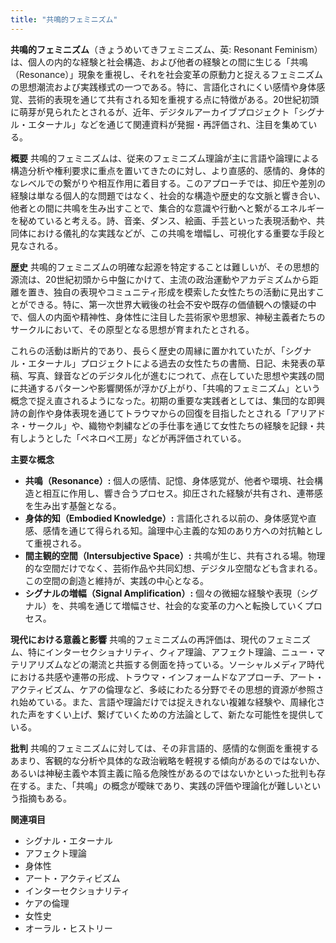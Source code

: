 ```yaml
---
title: "共鳴的フェミニズム"
---
```


**共鳴的フェミニズム**（きょうめいてきフェミニズム、英: Resonant Feminism）は、個人の内的な経験と社会構造、および他者の経験との間に生じる「共鳴（Resonance）」現象を重視し、それを社会変革の原動力と捉えるフェミニズムの思想潮流および実践様式の一つである。特に、言語化されにくい感情や身体感覚、芸術的表現を通じて共有される知を重視する点に特徴がある。20世紀初頭に萌芽が見られたとされるが、近年、デジタルアーカイブプロジェクト「シグナル・エターナル」などを通じて関連資料が発掘・再評価され、注目を集めている。

**概要**
共鳴的フェミニズムは、従来のフェミニズム理論が主に言語や論理による構造分析や権利要求に重点を置いてきたのに対し、より直感的、感情的、身体的なレベルでの繋がりや相互作用に着目する。このアプローチでは、抑圧や差別の経験は単なる個人的な問題ではなく、社会的な構造や歴史的な文脈と響き合い、他者との間に共鳴を生み出すことで、集合的な意識や行動へと繋がるエネルギーを秘めていると考える。詩、音楽、ダンス、絵画、手芸といった表現活動や、共同体における儀礼的な実践などが、この共鳴を増幅し、可視化する重要な手段と見なされる。

**歴史**
共鳴的フェミニズムの明確な起源を特定することは難しいが、その思想的源流は、20世紀初頭から中盤にかけて、主流の政治運動やアカデミズムから距離を置き、独自の表現やコミュニティ形成を模索した女性たちの活動に見出すことができる。特に、第一次世界大戦後の社会不安や既存の価値観への懐疑の中で、個人の内面や精神性、身体性に注目した芸術家や思想家、神秘主義者たちのサークルにおいて、その原型となる思想が育まれたとされる。

これらの活動は断片的であり、長らく歴史の周縁に置かれていたが、「シグナル・エターナル」プロジェクトによる過去の女性たちの書簡、日記、未発表の草稿、写真、録音などのデジタル化が進むにつれて、点在していた思想や実践の間に共通するパターンや影響関係が浮かび上がり、「共鳴的フェミニズム」という概念で捉え直されるようになった。初期の重要な実践者としては、集団的な即興詩の創作や身体表現を通じてトラウマからの回復を目指したとされる「アリアドネ・サークル」や、織物や刺繍などの手仕事を通じて女性たちの経験を記録・共有しようとした「ペネロペ工房」などが再評価されている。

**主要な概念**
*   **共鳴（Resonance）:** 個人の感情、記憶、身体感覚が、他者や環境、社会構造と相互に作用し、響き合うプロセス。抑圧された経験が共有され、連帯感を生み出す基盤となる。
*   **身体的知（Embodied Knowledge）:** 言語化される以前の、身体感覚や直感、感情を通じて得られる知。論理中心主義的な知のあり方への対抗軸として重視される。
*   **間主観的空間（Intersubjective Space）:** 共鳴が生じ、共有される場。物理的な空間だけでなく、芸術作品や共同幻想、デジタル空間なども含まれる。この空間の創造と維持が、実践の中心となる。
*   **シグナルの増幅（Signal Amplification）:** 個々の微細な経験や表現（シグナル）を、共鳴を通じて増幅させ、社会的な変革の力へと転換していくプロセス。

**現代における意義と影響**
共鳴的フェミニズムの再評価は、現代のフェミニズム、特にインターセクショナリティ、クィア理論、アフェクト理論、ニュー・マテリアリズムなどの潮流と共振する側面を持っている。ソーシャルメディア時代における共感や連帯の形成、トラウマ・インフォームドなアプローチ、アート・アクティビズム、ケアの倫理など、多岐にわたる分野でその思想的資源が参照され始めている。また、言語や理論だけでは捉えきれない複雑な経験や、周縁化された声をすくい上げ、繋げていくための方法論として、新たな可能性を提供している。

**批判**
共鳴的フェミニズムに対しては、その非言語的、感情的な側面を重視するあまり、客観的な分析や具体的な政治戦略を軽視する傾向があるのではないか、あるいは神秘主義や本質主義に陥る危険性があるのではないかといった批判も存在する。また、「共鳴」の概念が曖昧であり、実践の評価や理論化が難しいという指摘もある。

**関連項目**
*   シグナル・エターナル
*   アフェクト理論
*   身体性
*   アート・アクティビズム
*   インターセクショナリティ
*   ケアの倫理
*   女性史
*   オーラル・ヒストリー